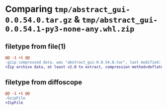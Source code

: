 # Comparing `tmp/abstract_gui-0.0.54.0.tar.gz` & `tmp/abstract_gui-0.0.54.1-py3-none-any.whl.zip`

## filetype from file(1)

```diff
@@ -1 +1 @@
-gzip compressed data, was "abstract_gui-0.0.54.0.tar", last modified: Mon Jul 31 08:20:35 2023, max compression
+Zip archive data, at least v2.0 to extract, compression method=deflate
```

## filetype from diffoscope

```diff
@@ -1 +1 @@
-GzipFile
+ZipFile
```

